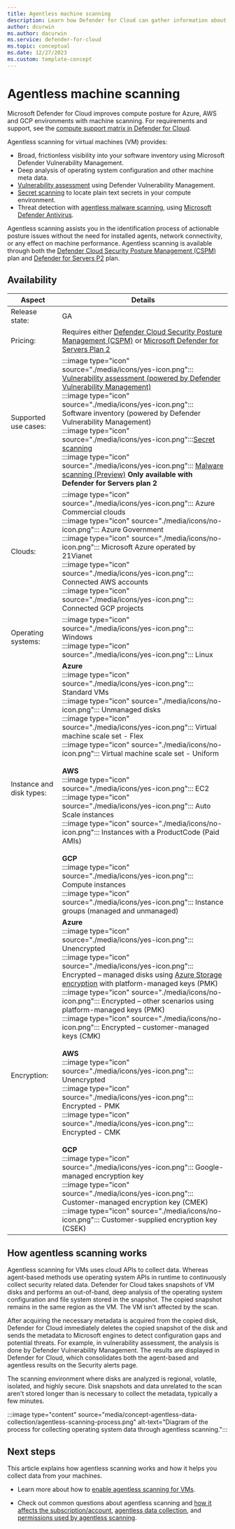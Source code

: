 ```yaml
---
title: Agentless machine scanning
description: Learn how Defender for Cloud can gather information about your multicloud compute resources without installing an agent on your machines.
author: dcurwin
ms.author: dacurwin
ms.service: defender-for-cloud
ms.topic: conceptual
ms.date: 12/27/2023
ms.custom: template-concept
---
```


# Agentless machine scanning

Microsoft Defender for Cloud improves compute posture for Azure, AWS and GCP environments with machine scanning. For requirements and support, see the [compute support matrix in Defender for Cloud](support-matrix-defender-for-servers.md).

Agentless scanning for virtual machines (VM) provides:

- Broad, frictionless visibility into your software inventory using Microsoft Defender Vulnerability Management.
- Deep analysis of operating system configuration and other machine meta data.
- [Vulnerability assessment](enable-agentless-scanning-vms.md) using Defender Vulnerability Management.
- [Secret scanning](secret-scanning.md) to locate plain text secrets in your compute environment.
- Threat detection with [agentless malware scanning](agentless-malware-scanning.md), using [Microsoft Defender Antivirus](/microsoft-365/security/defender-endpoint/microsoft-defender-antivirus-windows?view=o365-worldwide).

Agentless scanning assists you in the identification process of actionable posture issues without the need for installed agents, network connectivity, or any effect on machine performance. Agentless scanning is available through both the [Defender Cloud Security Posture Management (CSPM)](concept-cloud-security-posture-management.md) plan and [Defender for Servers P2](plan-defender-for-servers-select-plan.md#plan-features) plan.

## Availability

| Aspect | Details |
|---------|---------|
|Release state:| GA |
|Pricing:|Requires either [Defender Cloud Security Posture Management (CSPM)](concept-cloud-security-posture-management.md) or [Microsoft Defender for Servers Plan 2](plan-defender-for-servers-select-plan.md#plan-features)|
| Supported use cases:| :::image type="icon" source="./media/icons/yes-icon.png"::: [Vulnerability assessment (powered by Defender Vulnerability Management)](deploy-vulnerability-assessment-defender-vulnerability-management.md)<br>:::image type="icon" source="./media/icons/yes-icon.png"::: Software inventory (powered by Defender Vulnerability Management)<br />:::image type="icon" source="./media/icons/yes-icon.png":::[Secret scanning](secret-scanning.md)  <br />:::image type="icon" source="./media/icons/yes-icon.png"::: [Malware scanning (Preview)](agentless-malware-scanning.md) **Only available with Defender for Servers plan 2**|
| Clouds:    | :::image type="icon" source="./media/icons/yes-icon.png"::: Azure Commercial clouds<br> :::image type="icon" source="./media/icons/no-icon.png"::: Azure Government<br>:::image type="icon" source="./media/icons/no-icon.png"::: Microsoft Azure operated by 21Vianet<br>:::image type="icon" source="./media/icons/yes-icon.png"::: Connected AWS accounts<br>:::image type="icon" source="./media/icons/yes-icon.png"::: Connected GCP projects        |
| Operating systems:    | :::image type="icon" source="./media/icons/yes-icon.png"::: Windows<br>:::image type="icon" source="./media/icons/yes-icon.png"::: Linux        |
| Instance and disk types:    | **Azure**<br>:::image type="icon" source="./media/icons/yes-icon.png"::: Standard VMs<br>:::image type="icon" source="./media/icons/no-icon.png"::: Unmanaged disks<br>:::image type="icon" source="./media/icons/yes-icon.png"::: Virtual machine scale set - Flex<br>:::image type="icon" source="./media/icons/no-icon.png"::: Virtual machine scale set - Uniform<br><br>**AWS**<br>:::image type="icon" source="./media/icons/yes-icon.png"::: EC2<br>:::image type="icon" source="./media/icons/yes-icon.png"::: Auto Scale instances<br>:::image type="icon" source="./media/icons/no-icon.png"::: Instances with a ProductCode (Paid AMIs)<br><br>**GCP**<br>:::image type="icon" source="./media/icons/yes-icon.png"::: Compute instances<br>:::image type="icon" source="./media/icons/yes-icon.png"::: Instance groups (managed and unmanaged)       |
| Encryption: | **Azure**<br>:::image type="icon" source="./media/icons/yes-icon.png"::: Unencrypted<br>:::image type="icon" source="./media/icons/yes-icon.png"::: Encrypted – managed disks using [Azure Storage encryption](../virtual-machines/disk-encryption.md) with platform-managed keys (PMK)<br>:::image type="icon" source="./media/icons/no-icon.png"::: Encrypted – other scenarios using platform-managed keys (PMK)<br>:::image type="icon" source="./media/icons/no-icon.png"::: Encrypted – customer-managed keys (CMK)<br><br>**AWS**<br>:::image type="icon" source="./media/icons/yes-icon.png"::: Unencrypted<br>:::image type="icon" source="./media/icons/yes-icon.png"::: Encrypted - PMK<br>:::image type="icon" source="./media/icons/yes-icon.png"::: Encrypted - CMK<br><br>**GCP**<br>:::image type="icon" source="./media/icons/yes-icon.png"::: Google-managed encryption key<br>:::image type="icon" source="./media/icons/yes-icon.png"::: Customer-managed encryption key (CMEK)<br>:::image type="icon" source="./media/icons/no-icon.png"::: Customer-supplied encryption key (CSEK)  |

## How agentless scanning works

Agentless scanning for VMs uses cloud APIs to collect data. Whereas agent-based methods use operating system APIs in runtime to continuously collect security related data. Defender for Cloud takes snapshots of VM disks and performs an out-of-band, deep analysis of the operating system configuration and file system stored in the snapshot. The copied snapshot remains in the same region as the VM. The VM isn't affected by the scan.

After acquiring the necessary metadata is acquired from the copied disk, Defender for Cloud immediately deletes the copied snapshot of the disk and sends the metadata to Microsoft engines to detect configuration gaps and potential threats. For example, in vulnerability assessment, the analysis is done by Defender Vulnerability Management. The results are displayed in Defender for Cloud, which consolidates both the agent-based and agentless results on the Security alerts page.

The scanning environment where disks are analyzed is regional, volatile, isolated, and highly secure. Disk snapshots and data unrelated to the scan aren't stored longer than is necessary to collect the metadata, typically a few minutes.

:::image type="content" source="media/concept-agentless-data-collection/agentless-scanning-process.png" alt-text="Diagram of the process for collecting operating system data through agentless scanning.":::

## Next steps

This article explains how agentless scanning works and how it helps you collect data from your machines.

- Learn more about how to [enable agentless scanning for VMs](enable-vulnerability-assessment-agentless.md).

- Check out common questions about agentless scanning and [how it affects the subscription/account](faq-cspm.yml#how-does-scanning-affect-the-account-subscription-), [agentless data collection](faq-data-collection-agents.yml#agentless), and [permissions used by agentless scanning](faq-permissions.yml#which-permissions-are-used-by-agentless-scanning-).
